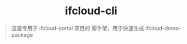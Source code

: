 <h1 style="text-align: center">ifcloud-cli</h1>

> 这是专用于 ifcloud-portal 项目的 脚手架，用于快速生成 ifcloud-demo-package
